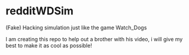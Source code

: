 # redditWDSim
(Fake) Hacking simulation just like the game Watch_Dogs

I am creating this repo to help out a brother with his video, i will give my best to make it as cool as possible!
